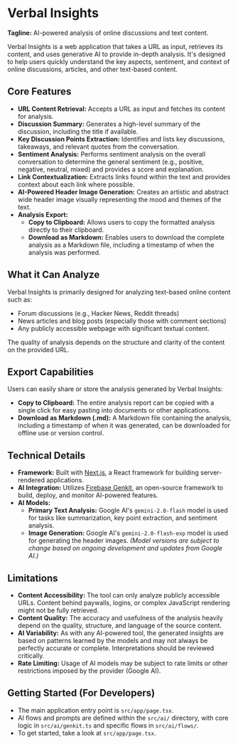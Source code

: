 # Verbal Insights

**Tagline:** AI-powered analysis of online discussions and text content.

Verbal Insights is a web application that takes a URL as input, retrieves its content, and uses generative AI to provide in-depth analysis. It's designed to help users quickly understand the key aspects, sentiment, and context of online discussions, articles, and other text-based content.

## Core Features

- **URL Content Retrieval:** Accepts a URL as input and fetches its content for analysis.
- **Discussion Summary:** Generates a high-level summary of the discussion, including the title if available.
- **Key Discussion Points Extraction:** Identifies and lists key discussions, takeaways, and relevant quotes from the conversation.
- **Sentiment Analysis:** Performs sentiment analysis on the overall conversation to determine the general sentiment (e.g., positive, negative, neutral, mixed) and provides a score and explanation.
- **Link Contextualization:** Extracts links found within the text and provides context about each link where possible.
- **AI-Powered Header Image Generation:** Creates an artistic and abstract wide header image visually representing the mood and themes of the text.
- **Analysis Export:**
    - **Copy to Clipboard:** Allows users to copy the formatted analysis directly to their clipboard.
    - **Download as Markdown:** Enables users to download the complete analysis as a Markdown file, including a timestamp of when the analysis was performed.

## What it Can Analyze

Verbal Insights is primarily designed for analyzing text-based online content such as:
- Forum discussions (e.g., Hacker News, Reddit threads)
- News articles and blog posts (especially those with comment sections)
- Any publicly accessible webpage with significant textual content.

The quality of analysis depends on the structure and clarity of the content on the provided URL.

## Export Capabilities

Users can easily share or store the analysis generated by Verbal Insights:
- **Copy to Clipboard:** The entire analysis report can be copied with a single click for easy pasting into documents or other applications.
- **Download as Markdown (.md):** A Markdown file containing the analysis, including a timestamp of when it was generated, can be downloaded for offline use or version control.

## Technical Details

- **Framework:** Built with [Next.js](https://nextjs.org/), a React framework for building server-rendered applications.
- **AI Integration:** Utilizes [Firebase Genkit](https://firebase.google.com/docs/genkit), an open-source framework to build, deploy, and monitor AI-powered features.
- **AI Models:**
    - **Primary Text Analysis:** Google AI's `gemini-2.0-flash` model is used for tasks like summarization, key point extraction, and sentiment analysis.
    - **Image Generation:** Google AI's `gemini-2.0-flash-exp` model is used for generating the header images.
    *(Model versions are subject to change based on ongoing development and updates from Google AI.)*

## Limitations

- **Content Accessibility:** The tool can only analyze publicly accessible URLs. Content behind paywalls, logins, or complex JavaScript rendering might not be fully retrieved.
- **Content Quality:** The accuracy and usefulness of the analysis heavily depend on the quality, structure, and language of the source content.
- **AI Variability:** As with any AI-powered tool, the generated insights are based on patterns learned by the models and may not always be perfectly accurate or complete. Interpretations should be reviewed critically.
- **Rate Limiting:** Usage of AI models may be subject to rate limits or other restrictions imposed by the provider (Google AI).

## Getting Started (For Developers)

- The main application entry point is `src/app/page.tsx`.
- AI flows and prompts are defined within the `src/ai/` directory, with core logic in `src/ai/genkit.ts` and specific flows in `src/ai/flows/`.
- To get started, take a look at `src/app/page.tsx`.
